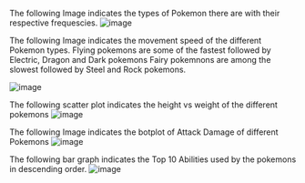 The following Image indicates the types of Pokemon there are with their respective frequescies.
![image](https://github.com/DarshPatel97/PokemonStats/assets/25706076/535d66f3-e091-447e-a7c9-91d152daf90a)

The following Image indicates the movement speed of the different Pokemon types.
  Flying pokemons are some of the fastest followed by Electric, Dragon and Dark pokemons
  Fairy pokemnons are among the slowest followed by Steel and Rock pokemons.

![image](https://github.com/DarshPatel97/PokemonStats/assets/25706076/ce56a56c-1f12-41f0-b482-5d8fa1778100)

The following scatter plot indicates the height vs weight of the different pokemons
![image](https://github.com/DarshPatel97/PokemonStats/assets/25706076/f1703a4a-ec60-4593-bc81-42b20910f930)

The following Image indicates the botplot of Attack Damage of different Pokemons
![image](https://github.com/DarshPatel97/PokemonStats/assets/25706076/1388582e-6e8a-4f76-ae1f-59974e6a4450)

The following bar graph indicates the Top 10 Abilities used by the pokemons in descending order.
![image](https://github.com/DarshPatel97/PokemonStats/assets/25706076/6cfb3069-c96b-44cf-a578-655b799a9120)
